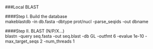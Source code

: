 ###Local BLAST

####Step I. Build the database    
makeblastdb -in db.fasta -dbtype prot/nucl -parse_seqids -out dbname


####Step II. BLAST (N/P/X...)    
blastn  -query seq.fasta -out seq.blast -db GL -outfmt 6 -evalue 1e-10 -max_target_seqs 2 -num_threads 1